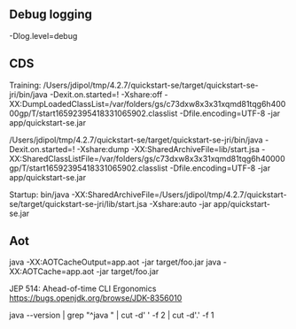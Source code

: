 
## Debug logging

-Dlog.level=debug


## CDS

Training:
/Users/jdipol/tmp/4.2.7/quickstart-se/target/quickstart-se-jri/bin/java -Dexit.on.started=! -Xshare:off -XX:DumpLoadedClassList=/var/folders/gs/c73dxw8x3x31xqmd81tqg6h40000gp/T/start16592395418331065902.classlist -Dfile.encoding=UTF-8 -jar app/quickstart-se.jar

/Users/jdipol/tmp/4.2.7/quickstart-se/target/quickstart-se-jri/bin/java -Dexit.on.started=! -Xshare:dump -XX:SharedArchiveFile=lib/start.jsa -XX:SharedClassListFile=/var/folders/gs/c73dxw8x3x31xqmd81tqg6h40000gp/T/start16592395418331065902.classlist -Dfile.encoding=UTF-8 -jar app/quickstart-se.jar

Startup:
bin/java -XX:SharedArchiveFile=/Users/jdipol/tmp/4.2.7/quickstart-se/target/quickstart-se-jri/lib/start.jsa -Xshare:auto -jar app/quickstart-se.jar

## Aot

java -XX:AOTCacheOutput=app.aot -jar target/foo.jar
java -XX:AOTCache=app.aot -jar target/foo.jar


JEP 514: Ahead-of-time CLI Ergonomics
https://bugs.openjdk.org/browse/JDK-8356010



java --version | grep "^java " | cut -d' ' -f 2 | cut -d'.' -f 1
